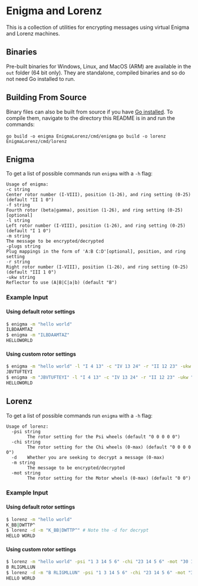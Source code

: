 # Enigma and Lorenz
This is a collection of utilities for encrypting messages using virtual Enigma and Lorenz machines.

## Binaries
Pre-built binaries for Windows, Linux, and MacOS (ARM) are available in the `out` folder (64 bit only).
They are standalone, compiled binaries and so do not need Go installed to run.

## Building From Source
Binary files can also be built from source if you have [Go installed](https://go.dev/doc/install).
To compile them, navigate to the directory this README is in and run the commands:

`go build -o enigma EnigmaLorenz/cmd/enigma`
`go build -o lorenz EnigmaLorenz/cmd/lorenz`

## Enigma

To get a list of possible commands run `enigma` with a `-h` flag:
```
Usage of enigma:
-c string
Center rotor number (I-VIII), position (1-26), and ring setting (0-25) (default "II 1 0")
-f string
Fourth rotor (beta|gamma), position (1-26), and ring setting (0-25) [optional]
-l string
Left rotor number (I-VIII), position (1-26), and ring setting (0-25) (default "I 1 0")
-m string
The message to be encrypted/decrypted
-plugs string
Plug mappings in the form of 'A:B C:D'[optional], position, and ring setting
-r string
Right rotor number (I-VIII), position (1-26), and ring setting (0-25) (default "III 1 0")
-ukw string
Reflector to use (A|B|C|a|b) (default "B")
```

### Example Input
#### Using default rotor settings
```sh
$ enigma -m "hello world"
ILBDAAMTAZ
$ enigma -m "ILBDAAMTAZ"
HELLOWORLD
```

#### Using custom rotor settings
```sh
$ enigma -m "hello world" -l "I 4 13" -c "IV 13 24" -r "II 12 23" -ukw "C"
JBVTUFTEYI
$ enigma -m "JBVTUFTEYI" -l "I 4 13" -c "IV 13 24" -r "II 12 23" -ukw "C"
HELLOWORLD
```

## Lorenz

To get a list of possible commands run `enigma` with a `-h` flag:
```
Usage of lorenz:
  -psi string
        The rotor setting for the Psi wheels (default "0 0 0 0 0")
  -chi string
        The rotor setting for the Chi wheels (0-max) (default "0 0 0 0 0")
  -d    Whether you are seeking to decrypt a message (0-max)
  -m string
        The message to be encrypted/decrypted
  -mot string
        The rotor setting for the Motor wheels (0-max) (default "0 0")

```

### Example Input
#### Using default rotor settings
```sh
$ lorenz -m "hello world"
K_BB|DWTTP^
$ lorenz -d -m "K_BB|DWTTP^" # Note the -d for decrypt
HELLO WORLD
```

#### Using custom rotor settings
```sh
$ lorenz -m "hello world" -psi "1 3 14 5 6" -chi "23 14 5 6" -mot "30 17"
B RLIGMLLUN
$ lorenz -d -m "B RLIGMLLUN" -psi "1 3 14 5 6" -chi "23 14 5 6" -mot "30 17"
HELLO WORLD
```